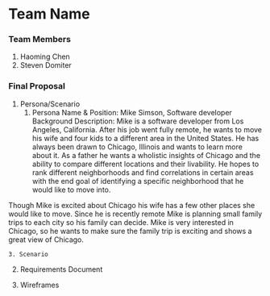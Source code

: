 # Team Name

### Team Members
1. Haoming Chen
2. Steven Domiter

### Final Proposal
1. Persona/Scenario
    1. Persona
Name & Position: Mike Simson, Software developer
Background Description: Mike is a software developer from Los Angeles,      California. After his job went fully remote, he wants to move his wife and four kids to a different area in the United States. He has always been drawn to Chicago, Illinois and wants to learn more about it. As a father he wants a wholistic insights of Chicago and the ability to compare different locations and their livability. He hopes to rank different neighborhoods and find correlations in certain areas with the end goal of identifying a specific neighborhood that he would like to move into.

Though Mike is excited about Chicago his wife has a few other places she would like to move. Since he is recently remote Mike is planning small family trips to each city so his family can decide. Mike is very interested in Chicago, so he wants to make sure the family trip is exciting and shows a great view of Chicago.

    3. Scenario
2. Requirements Document

3. Wireframes






